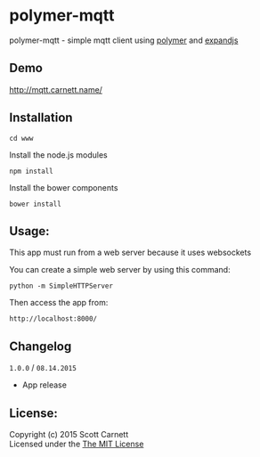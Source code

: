 # polymer-mqtt

polymer-mqtt - simple mqtt client using [polymer](https://www.polymer-project.org/1.0/) and [expandjs](http://expandjs.com/)

## Demo

http://mqtt.carnett.name/

## Installation

```
cd www
```

Install the node.js modules
```
npm install
```

Install the bower components
```
bower install
```

## Usage:

This app must run from a web server because it uses websockets

You can create a simple web server by using this command:

```
python -m SimpleHTTPServer
```

Then access the app from:

```
http://localhost:8000/
```

## Changelog

`1.0.0` / `08.14.2015`

- App release

## License:
Copyright (c) 2015 Scott Carnett  
Licensed under the [The MIT License](http://opensource.org/licenses/MIT)

